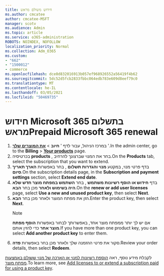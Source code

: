 ```yaml
---
title: חידוש משולם מראש
ms.author: cmcatee
author: cmcatee-MSFT
manager: scotv
ms.audience: Admin
ms.topic: article
ms.service: o365-administration
ROBOTS: NOINDEX, NOFOLLOW
localization_priority: Normal
ms.collection: Adm_O365
ms.custom:
- "662"
- "1500012"
- commerce
ms.openlocfilehash: dce0d832016913b057ef968926552a56419f4b62
ms.sourcegitcommit: 5dc52d5fcb2833fbbc064edb783e609d8eef79c0
ms.translationtype: MT
ms.contentlocale: he-IL
ms.lasthandoff: 03/05/2021
ms.locfileid: "50469735"
---
```

# <a name="prepaid-microsoft-365-renewal"></a><span data-ttu-id="edfc5-102">חידוש Microsoft 365 בתשלום מראש</span><span class="sxs-lookup"><span data-stu-id="edfc5-102">Prepaid Microsoft 365 renewal</span></span>

1. <span data-ttu-id="edfc5-103">במרכז הניהול, עבור לדף ' **חיוב** \> **[את המוצרים שלך](https://go.microsoft.com/fwlink/p/?linkid=842054)** '.</span><span class="sxs-lookup"><span data-stu-id="edfc5-103">In the admin center, go to the **Billing** \> **[Your products](https://go.microsoft.com/fwlink/p/?linkid=842054)** page.</span></span>
2. <span data-ttu-id="edfc5-104">בכרטיסיה **products** , בחר את המנוי שברצונך להרחיב.</span><span class="sxs-lookup"><span data-stu-id="edfc5-104">On the **Products** tab, select the subscription that you want to extend.</span></span>
3. <span data-ttu-id="edfc5-105">בדף פרטי מנוי, במקטע **מנוי והגדרות תשלום** , בחר באפשרות **הארך תאריך סיום**.</span><span class="sxs-lookup"><span data-stu-id="edfc5-105">On the subscription details page, in the **Subscription and payment settings** section, select **Extend end date**.</span></span>
4. <span data-ttu-id="edfc5-106">בדף **חידוש או הוסף רשיונות משתמש** , בחר **השתמש במפתח מוצר חדש שלא היה בשימוש ולאחר** מכן בחר **הבא**.</span><span class="sxs-lookup"><span data-stu-id="edfc5-106">On the **renew or add user licenses** page, select **Use a new and unused product key**, then select **Next**.</span></span>
5. <span data-ttu-id="edfc5-107">הזן את מפתח המוצר ולאחר מכן בחר **הבא**.</span><span class="sxs-lookup"><span data-stu-id="edfc5-107">Enter the product key, then select **Next**.</span></span>
    > [!NOTE]
    > <span data-ttu-id="edfc5-108">אם יש לך יותר ממפתח מוצר אחד, באפשרותך לבחור באפשרות **הוסף מפתח מוצר אחר** כדי להזין אותם.</span><span class="sxs-lookup"><span data-stu-id="edfc5-108">If you have more than one product key, you can select **Add another product key** to enter them.</span></span>
6. <span data-ttu-id="edfc5-109">סקור את פרטי ההזמנה שלך ולאחר מכן בחר באפשרות **פדה**.</span><span class="sxs-lookup"><span data-stu-id="edfc5-109">Review your order details, then select **Redeem**.</span></span>

<span data-ttu-id="edfc5-110">לקבלת מידע נוסף, ראה [הוספת רשיונות למנוי או הארכה של מנוי ששולם באמצעות מפתח מוצר](https://docs.microsoft.com/microsoft-365/commerce/licenses/add-licenses-using-product-key).</span><span class="sxs-lookup"><span data-stu-id="edfc5-110">To learn more, see [Add licenses to or extend a subscription paid for using a product key](https://docs.microsoft.com/microsoft-365/commerce/licenses/add-licenses-using-product-key).</span></span>